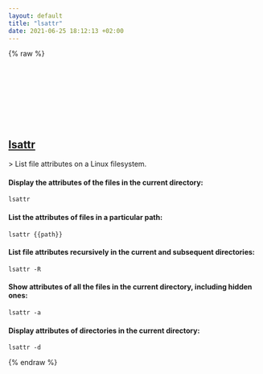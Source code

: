```yaml
---
layout: default
title: "lsattr"
date: 2021-06-25 18:12:13 +02:00
---
```

{% raw %}
<h2 id="lsattr">
  <a href="/en/linux/lsattr.html">lsattr</a> <a href="#lsattr"><svg class="icon">
    <use href="/assets/images/unicode_sprite.svg#link" />
  </svg></a>
</h2>
> List file attributes on a Linux filesystem.

#### Display the attributes of the files in the current directory:
```shell
lsattr
```
#### List the attributes of files in a particular path:
```shell
lsattr {{path}}
```
#### List file attributes recursively in the current and subsequent directories:
```shell
lsattr -R
```
#### Show attributes of all the files in the current directory, including hidden ones:
```shell
lsattr -a
```
#### Display attributes of directories in the current directory:
```shell
lsattr -d
```
{% endraw %}